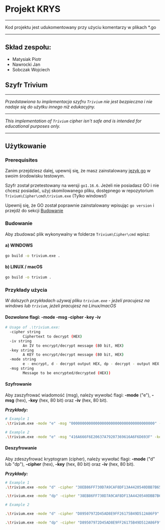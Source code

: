 # Projekt KRYS

---
Kod projektu jest udukomentowany przy użyciu komentarzy w plikach *.go

---

## Skład zespołu:

- Matysiak Piotr
- Nawrocki Jan
- Sobczak Wojciech

## Szyfr Trivium

---

*Przedstawiona tu implementacja szyfru `Trivium` nie jest bezpieczna i nie nadaje się do 
użytku innego niż edukacyjny.*

---

*This implementation of `Trivium` cipher isn't safe and is intended for educational purposes only.*

---
## Użytkowanie

### Prerequisites

Zanim przejdziesz dalej, upewnij się, że masz zainstalowany [język go](https://go.dev/doc/install) w swoim środowisku testowym.

Szyfr został przetestowany na wersji `go1.16.6`. Jeżeli nie posiadasz GO i nie chcesz posiadać, użyj
skomilowanego pliku, dostępnego w repozytorium `Trivium\Cipher\cmd\trivium.exe` (Tylko windows!)

Upewnij się, że GO został poprawnie zainstalowany wpisując `go version` i przejdź do sekcji [Budowanie](#Budowanie)

### Budowanie

Aby zbudować plik wykonywalny w folderze `Trivium\Cipher\cmd` wpisz:

#### a) WINDOWS
```bash
go build -o trivium.exe .
```

#### b) LINUX / macOS

```bash
go build -o trivium .
```

### Przykłady użycia

*W dalszych przykładach używaj pliku `trivium.exe` - jeżeli pracujesz na windows 
lub `trivium`, jeżeli pracujesz na Linux/macOS*

#### Dozwolone flagi: -mode -msg -cipher -key -iv
```bash
# Usage of .\trivium.exe:
  -cipher string
        Ciphertext to decrypt (HEX)
  -iv string
        An IV to encrypt/decrypt message (80 bit, HEX)
  -key string
        A KEY to encrypt/decrypt message (80 bit, HEX)
  -mode string
        e - encrypt, d - decrypt output HEX, dp - decrypt - output HEX and PLAINTEXT (default "null")
  -msg string
        Message to be encrypted/decrypted (HEX))

```
#### Szyfrowanie
Aby zaszyfrować wiadomość (msg), należy wywołać flagi: **-mode** ("e"), **-msg** (hex), **-key** (hex, 80 bit) oraz **-iv** (hex, 80 bit).

***Przykłady:***
```bash
# Example 1
.\trivium.exe -mode "e" -msg "00000000000000000000000000000000000000" -key "80000000000000000000" -iv "00000000000000000000"

# Example 2
.\trivium.exe -mode "e" -msg "416A666F6E20637A79207369616A6F6D693F" -key "54656c636f52756c6573" -iv "4e696d6f6d706f6a6563"
```

#### Deszyfrowanie

Aby zdeszyfrować kryptogram (cipher), należy wywołać flagi: **-mode** ("d" lub "dp"), **-cipher** (hex), **-key** (hex, 80 bit) oraz **-iv** (hex, 80 bit).

***Przykłady:***
```bash
# Example 1
.\trivium.exe -mode "d" -cipher "38EB86FF730D7A9CAF8DF13A4420540DBB7B65" -key "80000000000000000000" -iv "00000000000000000000"

.\trivium.exe -mode "dp" -cipher "38EB86FF730D7A9CAF8DF13A4420540DBB7B65" -key "80000000000000000000" -iv "00000000000000000000"

# Example 2

.\trivium.exe -mode "d" -cipher "D89507972D45AD8E9FF26175B49D512A86F9" -key "54656c636f52756c6573" -iv "4e696d6f6d706f6a6563"

.\trivium.exe -mode "dp" -cipher "D89507972D45AD8E9FF26175B49D512A86F9" -key "54656c636f52756c6573" -iv "4e696d6f6d706f6a6563"
```
